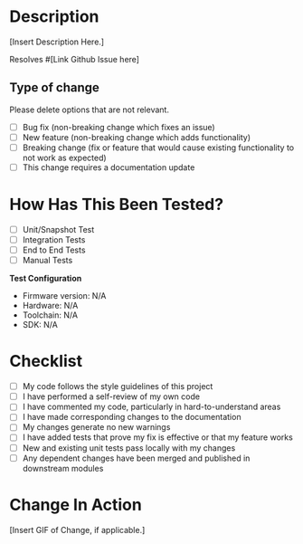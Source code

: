 # Description

[Insert Description Here.]

Resolves #[Link Github Issue here]

## Type of change

Please delete options that are not relevant.

- [ ] Bug fix (non-breaking change which fixes an issue)
- [ ] New feature (non-breaking change which adds functionality)
- [ ] Breaking change (fix or feature that would cause existing functionality to not work as expected)
- [ ] This change requires a documentation update

# How Has This Been Tested?

- [ ] Unit/Snapshot Test
- [ ] Integration Tests
- [ ] End to End Tests
- [ ] Manual Tests

**Test Configuration**
* Firmware version: N/A
* Hardware: N/A
* Toolchain: N/A
* SDK: N/A

# Checklist

- [ ] My code follows the style guidelines of this project
- [ ] I have performed a self-review of my own code
- [ ] I have commented my code, particularly in hard-to-understand areas
- [ ] I have made corresponding changes to the documentation
- [ ] My changes generate no new warnings
- [ ] I have added tests that prove my fix is effective or that my feature works
- [ ] New and existing unit tests pass locally with my changes
- [ ] Any dependent changes have been merged and published in downstream modules

# Change In Action

[Insert GIF of Change, if applicable.]

